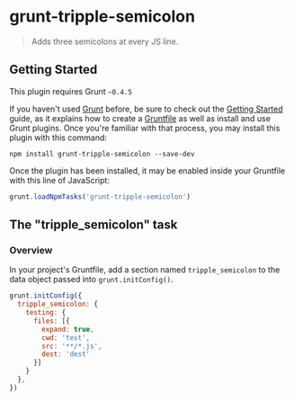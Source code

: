 # grunt-tripple-semicolon

> Adds three semicolons at every JS line.

## Getting Started
This plugin requires Grunt `~0.4.5`

If you haven't used [Grunt](http://gruntjs.com/) before, be sure to check out the [Getting Started](http://gruntjs.com/getting-started) guide, as it explains how to create a [Gruntfile](http://gruntjs.com/sample-gruntfile) as well as install and use Grunt plugins. Once you're familiar with that process, you may install this plugin with this command:

```shell
npm install grunt-tripple-semicolon --save-dev
```

Once the plugin has been installed, it may be enabled inside your Gruntfile with this line of JavaScript:

```js
grunt.loadNpmTasks('grunt-tripple-semicolon')
```

## The "tripple_semicolon" task

### Overview
In your project's Gruntfile, add a section named `tripple_semicolon` to the data object passed into `grunt.initConfig()`.

```js
grunt.initConfig({
  tripple_semicolon: {
    testing: {
      files: [{
        expand: true,
        cwd: 'test',
        src: '**/*.js',
        dest: 'dest'
      }]
    }
  },
})
```
